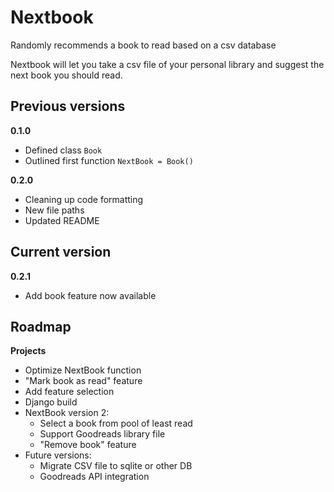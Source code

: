# Nextbook
Randomly recommends a book to read based on a csv database

Nextbook will let you take a csv file of your personal library and suggest the next book you should read.


<h2>Previous versions</h2>

**0.1.0**
* Defined class `Book`
* Outlined first function `NextBook = Book()`

**0.2.0**
* Cleaning up code formatting
* New file paths
* Updated README

<h2>Current version</h2>

**0.2.1**
* Add book feature now available


<h2>Roadmap</h2

**Projects**

* Optimize NextBook function
* "Mark book as read" feature
* Add feature selection
* Django build
* NextBook version 2:
  * Select a book from pool of least read
  * Support Goodreads library file
  * "Remove book" feature
* Future versions:
  * Migrate CSV file to sqlite or other DB
  * Goodreads API integration
